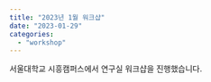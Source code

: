 ```yaml
---
title: "2023년 1월 워크샵"
date: "2023-01-29"
categories:
  - "workshop"
---
```


서울대학교 시흥캠퍼스에서 연구실 워크샵을 진행했습니다.